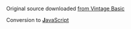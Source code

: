 Original source downloaded [from Vintage Basic][def]

Conversion to [****J****avaScript](https://developer.mozilla.org/en-US/docs/Web/JavaScript/Shells)


[def]: http://www.vintage-basic.net/games.html